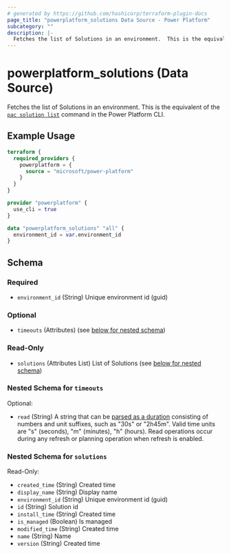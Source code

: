```yaml
---
# generated by https://github.com/hashicorp/terraform-plugin-docs
page_title: "powerplatform_solutions Data Source - Power Platform"
subcategory: ""
description: |-
  Fetches the list of Solutions in an environment.  This is the equivalent of the pac solution list https://learn.microsoft.com/power-platform/developer/cli/reference/solution#pac-solution-list command in the Power Platform CLI.
---
```


# powerplatform_solutions (Data Source)

Fetches the list of Solutions in an environment.  This is the equivalent of the [`pac solution list`](https://learn.microsoft.com/power-platform/developer/cli/reference/solution#pac-solution-list) command in the Power Platform CLI.

## Example Usage

```terraform
terraform {
  required_providers {
    powerplatform = {
      source = "microsoft/power-platform"
    }
  }
}

provider "powerplatform" {
  use_cli = true
}

data "powerplatform_solutions" "all" {
  environment_id = var.environment_id
}
```

<!-- schema generated by tfplugindocs -->
## Schema

### Required

- `environment_id` (String) Unique environment id (guid)

### Optional

- `timeouts` (Attributes) (see [below for nested schema](#nestedatt--timeouts))

### Read-Only

- `solutions` (Attributes List) List of Solutions (see [below for nested schema](#nestedatt--solutions))

<a id="nestedatt--timeouts"></a>
### Nested Schema for `timeouts`

Optional:

- `read` (String) A string that can be [parsed as a duration](https://pkg.go.dev/time#ParseDuration) consisting of numbers and unit suffixes, such as "30s" or "2h45m". Valid time units are "s" (seconds), "m" (minutes), "h" (hours). Read operations occur during any refresh or planning operation when refresh is enabled.


<a id="nestedatt--solutions"></a>
### Nested Schema for `solutions`

Read-Only:

- `created_time` (String) Created time
- `display_name` (String) Display name
- `environment_id` (String) Unique environment id (guid)
- `id` (String) Solution id
- `install_time` (String) Created time
- `is_managed` (Boolean) Is managed
- `modified_time` (String) Created time
- `name` (String) Name
- `version` (String) Created time
